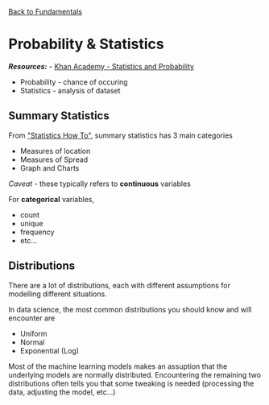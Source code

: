 <a href="../1. Fundamentals">Back to Fundamentals</a>

# Probability & Statistics
***Resources:*** - <a href="https://www.khanacademy.org/math/statistics-probability">Khan Academy - Statistics and Probability</a>

* Probability - chance of occuring
* Statistics - analysis of dataset

## Summary Statistics
From <a href="https://www.statisticshowto.datasciencecentral.com/summary-statistics/">"Statistics How To"</a>, summary statistics has 3 main categories
* Measures of location
* Measures of Spread
* Graph and Charts

*Caveat* - these typically refers to **continuous** variables

For **categorical** variables, 
* count
* unique
* frequency
* etc...

## Distributions
There are a lot of distributions, each with different assumptions for modelling different situations.

In data science, the most common distributions you should know and will encounter are  
* Uniform
* Normal
* Exponential (Log)

Most of the machine learning models makes an assuption that the underlying models are normally distributed. Encountering the remaining two distributions often tells you that some tweaking is needed (processing the data, adjusting the model, etc...)